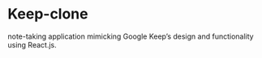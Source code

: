 # Keep-clone
note-taking application mimicking Google Keep’s design and functionality using React.js.
